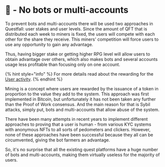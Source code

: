 # 🤖 - No bots or multi-accounts

To prevent bots and multi-accounts there will be used two approaches in Questfall: user stakes and user levels. Since the amount of QFT that is distributed each week to miners is fixed, the users will compete with each other for the share they receive. This miners' competition will force users to use any opportunity to gain any advantage.

Thus, having bigger stake or getting higher RPG level will allow users to obtain advantage over others, which also makes bots and several accounts usage less profitable than focusing only on one account.

{% hint style="info" %}
For more details read about the rewarding for the [User activity](broken-reference).
{% endhint %}

Mining is a concept where users are rewarded by the issuance of a token in proportion to the value they add to the system. This approach was first implemented in Bitcoin, but unfortunately it has not been taken any further than the Proof of Work consensus. And the main reason for that is Sybil attacks, simply put, bots and multi-accounts that allow abuse of the system.

There have been many attempts in recent years to implement different approaches to proving that a user is human - from various KYC systems with anonymous NFTs to all sorts of pedometers and clickers. However, none of these approaches have been successful because they all can be circumvented, giving the bot farmers an advantage.

So, it's no surprise that all the existing quest platforms have a huge number of bots and multi-accounts, making them virtually useless for the majority of users.&#x20;
